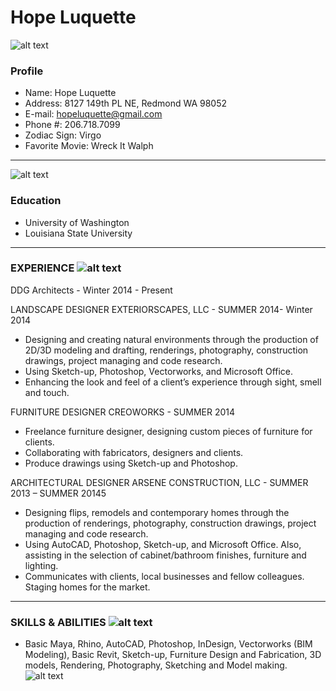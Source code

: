 # Hope Luquette

![alt text](http://static.wixstatic.com/media/2a0811_dbab6aabca8043c3ad786e225dda6c09.png_srz_58_58_75_22_0.50_1.20_0.00_png_srz "Logo Title Text 1")
### Profile
+ Name: Hope Luquette
+ Address: 8127 149th PL NE, Redmond WA 98052
+ E-mail: [hopeluquette@gmail.com](mailto:hopeluquette@gmail.com)
+ Phone #: 206.718.7099
+ Zodiac Sign: Virgo
+ Favorite Movie: Wreck It Walph

*****
![alt text](http://static.wixstatic.com/media/2a0811_27bd95612ea347a2ba68707ac09f65b3.png_srz_120_120_75_22_0.50_1.20_0.00_png_srz "Logo Title Text 1")
### Education
+ University of Washington
+ Louisiana State University

*****
### EXPERIENCE ![alt text](http://www.icon100.com/up/3854/256/113-Briefcase-in-a-circle.png "Logo Title Text 1")
DDG Architects - Winter 2014 - Present

LANDSCAPE DESIGNER EXTERIORSCAPES, LLC - SUMMER 2014- Winter 2014
+ Designing and creating natural environments through the production of 2D/3D modeling and drafting, renderings, photography, construction drawings, project managing and code research. 
+ Using Sketch-up, Photoshop, Vectorworks, and Microsoft Office. 
+ Enhancing the look and feel of a client’s experience through sight, smell and touch.

FURNITURE DESIGNER CREOWORKS - SUMMER 2014
+ Freelance furniture designer, designing custom pieces of furniture for clients. 
+ Collaborating with fabricators, designers and clients. 
+ Produce drawings using Sketch-up and Photoshop.

ARCHITECTURAL DESIGNER ARSENE CONSTRUCTION, LLC - SUMMER 2013 – SUMMER 20145
+ Designing flips, remodels and contemporary homes through the production of renderings, photography, construction drawings, project managing and code research. 
+ Using AutoCAD, Photoshop, Sketch-up, and Microsoft Office. Also, assisting in the selection of cabinet/bathroom finishes, furniture and lighting. 
+ Communicates with clients, local businesses and fellow colleagues. Staging homes for the market.

*****
### SKILLS & ABILITIES ![alt text](https://lh6.googleusercontent.com/-nCwtyKnF5Ts/AAAAAAAAAAI/AAAAAAAAABk/yaG4WKw0ZTI/photo.jpg "Logo Title Text 1")
+ Basic Maya, Rhino, AutoCAD, Photoshop, InDesign, Vectorworks (BIM Modeling), Basic Revit, Sketch-up, Furniture Design and Fabrication, 3D models, Rendering, Photography, Sketching and Model making.
![alt text](http://www.polyvore.com/cgi/img-thing?.out=jpg&size=l&tid=5804549 "Logo Title Text 1")
